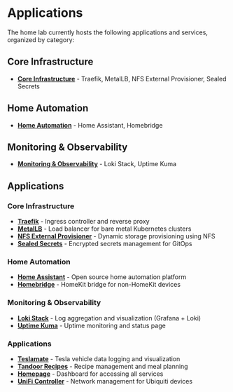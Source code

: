 # Applications

The home lab currently hosts the following applications and services, organized by category:

## Core Infrastructure
- **[Core Infrastructure](./Core-Infrastructure.md)** - Traefik, MetalLB, NFS External Provisioner, Sealed Secrets

## Home Automation
- **[Home Automation](./Home-Automation.md)** - Home Assistant, Homebridge

## Monitoring & Observability
- **[Monitoring & Observability](./Monitoring.md)** - Loki Stack, Uptime Kuma

## Applications

### Core Infrastructure
- **[Traefik](./Core-Infrastructure.md#traefik)** - Ingress controller and reverse proxy
- **[MetalLB](./Core-Infrastructure.md#metallb)** - Load balancer for bare metal Kubernetes clusters
- **[NFS External Provisioner](./Core-Infrastructure.md#nfs-external-provisioner)** - Dynamic storage provisioning using NFS
- **[Sealed Secrets](./Core-Infrastructure.md#sealed-secrets)** - Encrypted secrets management for GitOps

### Home Automation
- **[Home Assistant](./Home-Automation.md#home-assistant)** - Open source home automation platform
- **[Homebridge](./Home-Automation.md#homebridge)** - HomeKit bridge for non-HomeKit devices

### Monitoring & Observability
- **[Loki Stack](./Monitoring.md#loki-stack)** - Log aggregation and visualization (Grafana + Loki)
- **[Uptime Kuma](./Monitoring.md#uptime-kuma)** - Uptime monitoring and status page

### Applications
- **[Teslamate](./TeslaMate.md)** - Tesla vehicle data logging and visualization
- **[Tandoor Recipes](./Tandoor-Recipes.md)** - Recipe management and meal planning
- **[Homepage](./Homepage.md)** - Dashboard for accessing all services
- **[UniFi Controller](./UniFi-Controller.md)** - Network management for Ubiquiti devices
